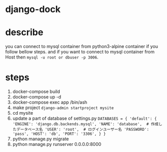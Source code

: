 # django-dock
# describe
you can connect to mysql container from python3-alpine container if you follow bellow steps.
and if you want to connect to mysql container from Host then `mysql -u root or dbuser -p 3006`.

# steps
1. docker-compose build
1. docker-compose up -d
1. docker-compose exec app /bin/ash
1. make project `django-admin startproject mysite`
1. cd mysite
1. update a part of database of settings.py
`DATABASES = {
    'default': {
        'ENGINE': 'django.db.backends.mysql',
        'NAME': 'database',  # 作成したデータベース名
        'USER': 'root',  # ログインユーザー名
        'PASSWORD': 'pass',
        'HOST': 'db',
        'PORT': '3306',
    }
}`
1. python manage.py migrate
1. python manage.py runserver 0.0.0.0:8000
